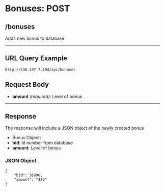 # Bonuses: POST

## /bonuses

Adds new bonus to database

---

## URL Query Example

```
http://138.197.7.194/api/bonuses
```

## Request Body

- **amount** *(required)*: Level of bonus

---

## Response

The response will include a JSON object of the newly created bonus

- Bonus Object:
 - **bid**: Id number from database
 - **amount**: Level of bonus

### JSON Object

```
{
	"bid": 36990,
    "amount": "$25"
}
```
